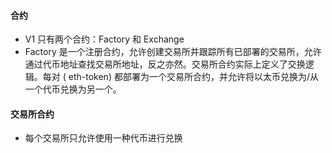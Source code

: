 #### 合约

- V1 只有两个合约：Factory 和 Exchange
- Factory
  是一个注册合约，允许创建交易所并跟踪所有已部署的交易所，允许通过代币地址查找交易所地址，反之亦然。交易所合约实际上定义了交换逻辑。每对 (
  eth-token) 都部署为一个交易所合约，并允许将以太币兑换为/从一个代币兑换为另一个。

#### 交易所合约

- 每个交易所只允许使用一种代币进行兑换